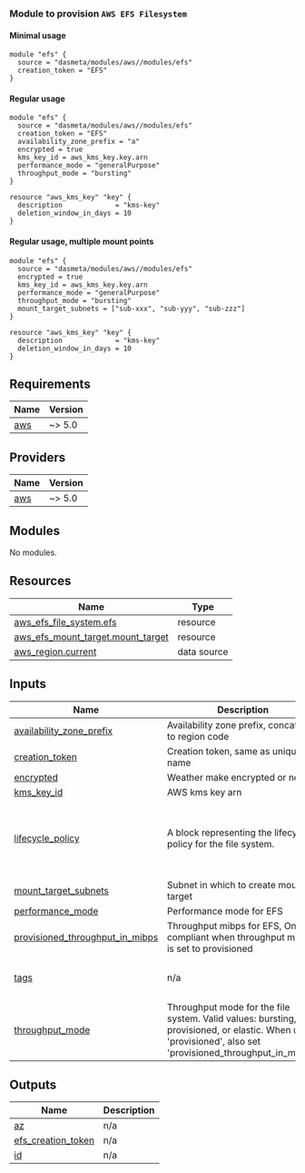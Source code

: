 ### Module to provision `AWS EFS Filesystem`

#### Minimal usage
```
module "efs" {
  source = "dasmeta/modules/aws//modules/efs"
  creation_token = "EFS"
}
```

#### Regular usage
```
module "efs" {
  source = "dasmeta/modules/aws//modules/efs"
  creation_token = "EFS"
  availability_zone_prefix = "a"
  encrypted = true
  kms_key_id = aws_kms_key.key.arn
  performance_mode = "generalPurpose"
  throughput_mode = "bursting"
}

resource "aws_kms_key" "key" {
  description             = "kms-key"
  deletion_window_in_days = 10
}
```

#### Regular usage, multiple mount points
```
module "efs" {
  source = "dasmeta/modules/aws//modules/efs"
  encrypted = true
  kms_key_id = aws_kms_key.key.arn
  performance_mode = "generalPurpose"
  throughput_mode = "bursting"
  mount_target_subnets = ["sub-xxx", "sub-yyy", "sub-zzz"]
}

resource "aws_kms_key" "key" {
  description             = "kms-key"
  deletion_window_in_days = 10
}
```
<!-- BEGINNING OF PRE-COMMIT-TERRAFORM DOCS HOOK -->
## Requirements

| Name | Version |
|------|---------|
| <a name="requirement_aws"></a> [aws](#requirement\_aws) | ~> 5.0 |

## Providers

| Name | Version |
|------|---------|
| <a name="provider_aws"></a> [aws](#provider\_aws) | ~> 5.0 |

## Modules

No modules.

## Resources

| Name | Type |
|------|------|
| [aws_efs_file_system.efs](https://registry.terraform.io/providers/hashicorp/aws/latest/docs/resources/efs_file_system) | resource |
| [aws_efs_mount_target.mount_target](https://registry.terraform.io/providers/hashicorp/aws/latest/docs/resources/efs_mount_target) | resource |
| [aws_region.current](https://registry.terraform.io/providers/hashicorp/aws/latest/docs/data-sources/region) | data source |

## Inputs

| Name | Description | Type | Default | Required |
|------|-------------|------|---------|:--------:|
| <a name="input_availability_zone_prefix"></a> [availability\_zone\_prefix](#input\_availability\_zone\_prefix) | Availability zone prefix, concat later to region code | `string` | `""` | no |
| <a name="input_creation_token"></a> [creation\_token](#input\_creation\_token) | Creation token, same as unique name | `string` | n/a | yes |
| <a name="input_encrypted"></a> [encrypted](#input\_encrypted) | Weather make encrypted or not | `bool` | `false` | no |
| <a name="input_kms_key_id"></a> [kms\_key\_id](#input\_kms\_key\_id) | AWS kms key arn | `string` | `null` | no |
| <a name="input_lifecycle_policy"></a> [lifecycle\_policy](#input\_lifecycle\_policy) | A block representing the lifecycle policy for the file system. | `any` | <pre>{<br>  "transition_to_archive": "AFTER_60_DAYS",<br>  "transition_to_ia": "AFTER_30_DAYS",<br>  "transition_to_primary_storage_class": null<br>}</pre> | no |
| <a name="input_mount_target_subnets"></a> [mount\_target\_subnets](#input\_mount\_target\_subnets) | Subnet in which to create mount target | `list(string)` | `[]` | no |
| <a name="input_performance_mode"></a> [performance\_mode](#input\_performance\_mode) | Performance mode for EFS | `string` | `null` | no |
| <a name="input_provisioned_throughput_in_mibps"></a> [provisioned\_throughput\_in\_mibps](#input\_provisioned\_throughput\_in\_mibps) | Throughput mibps for EFS, Only compliant when throughput mode is set to provisioned | `string` | `null` | no |
| <a name="input_tags"></a> [tags](#input\_tags) | n/a | `map(any)` | <pre>{<br>  "Provisioner": "DasMeta"<br>}</pre> | no |
| <a name="input_throughput_mode"></a> [throughput\_mode](#input\_throughput\_mode) | Throughput mode for the file system. Valid values: bursting, provisioned, or elastic. When using 'provisioned', also set 'provisioned\_throughput\_in\_mibps'. | `string` | `"elastic"` | no |

## Outputs

| Name | Description |
|------|-------------|
| <a name="output_az"></a> [az](#output\_az) | n/a |
| <a name="output_efs_creation_token"></a> [efs\_creation\_token](#output\_efs\_creation\_token) | n/a |
| <a name="output_id"></a> [id](#output\_id) | n/a |
<!-- END OF PRE-COMMIT-TERRAFORM DOCS HOOK -->

